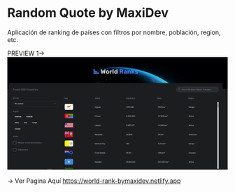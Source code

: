 # Random Quote by MaxiDev

Aplicación de ranking de países con filtros por nombre, población, region, etc.   

PREVIEW 1-> ![PRINCIPAL](/src/assets/PREVIEW.PNG)


-> Ver Pagina Aquí <https://world-rank-bymaxidev.netlify.app>
